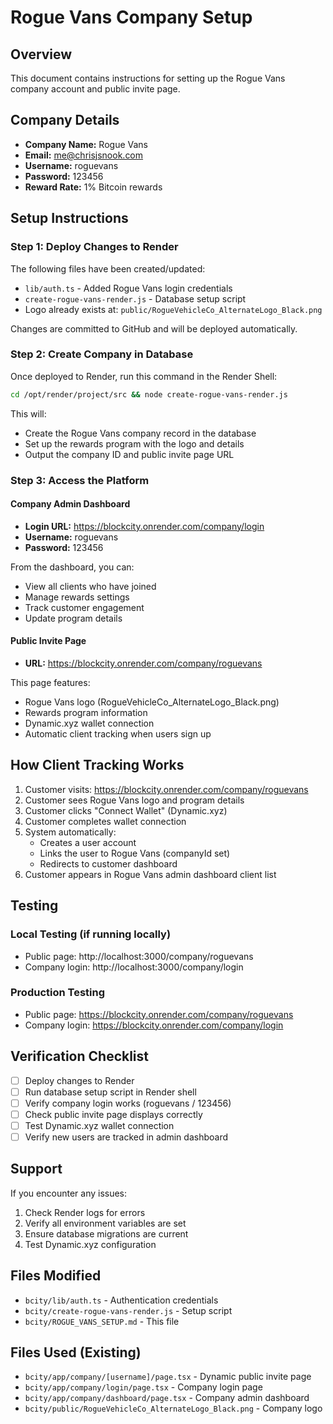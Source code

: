 # Rogue Vans Company Setup

## Overview
This document contains instructions for setting up the Rogue Vans company account and public invite page.

## Company Details

- **Company Name:** Rogue Vans
- **Email:** me@chrisjsnook.com
- **Username:** roguevans
- **Password:** 123456
- **Reward Rate:** 1% Bitcoin rewards

## Setup Instructions

### Step 1: Deploy Changes to Render

The following files have been created/updated:
- `lib/auth.ts` - Added Rogue Vans login credentials
- `create-rogue-vans-render.js` - Database setup script
- Logo already exists at: `public/RogueVehicleCo_AlternateLogo_Black.png`

Changes are committed to GitHub and will be deployed automatically.

### Step 2: Create Company in Database

Once deployed to Render, run this command in the Render Shell:

```bash
cd /opt/render/project/src && node create-rogue-vans-render.js
```

This will:
- Create the Rogue Vans company record in the database
- Set up the rewards program with the logo and details
- Output the company ID and public invite page URL

### Step 3: Access the Platform

#### Company Admin Dashboard
- **Login URL:** https://blockcity.onrender.com/company/login
- **Username:** roguevans
- **Password:** 123456

From the dashboard, you can:
- View all clients who have joined
- Manage rewards settings
- Track customer engagement
- Update program details

#### Public Invite Page
- **URL:** https://blockcity.onrender.com/company/roguevans

This page features:
- Rogue Vans logo (RogueVehicleCo_AlternateLogo_Black.png)
- Rewards program information
- Dynamic.xyz wallet connection
- Automatic client tracking when users sign up

## How Client Tracking Works

1. Customer visits: https://blockcity.onrender.com/company/roguevans
2. Customer sees Rogue Vans logo and program details
3. Customer clicks "Connect Wallet" (Dynamic.xyz)
4. Customer completes wallet connection
5. System automatically:
   - Creates a user account
   - Links the user to Rogue Vans (companyId set)
   - Redirects to customer dashboard
6. Customer appears in Rogue Vans admin dashboard client list

## Testing

### Local Testing (if running locally)
- Public page: http://localhost:3000/company/roguevans
- Company login: http://localhost:3000/company/login

### Production Testing
- Public page: https://blockcity.onrender.com/company/roguevans
- Company login: https://blockcity.onrender.com/company/login

## Verification Checklist

- [ ] Deploy changes to Render
- [ ] Run database setup script in Render shell
- [ ] Verify company login works (roguevans / 123456)
- [ ] Check public invite page displays correctly
- [ ] Test Dynamic.xyz wallet connection
- [ ] Verify new users are tracked in admin dashboard

## Support

If you encounter any issues:
1. Check Render logs for errors
2. Verify all environment variables are set
3. Ensure database migrations are current
4. Test Dynamic.xyz configuration

## Files Modified

- `bcity/lib/auth.ts` - Authentication credentials
- `bcity/create-rogue-vans-render.js` - Setup script
- `bcity/ROGUE_VANS_SETUP.md` - This file

## Files Used (Existing)

- `bcity/app/company/[username]/page.tsx` - Dynamic public invite page
- `bcity/app/company/login/page.tsx` - Company login page
- `bcity/app/company/dashboard/page.tsx` - Company admin dashboard
- `bcity/public/RogueVehicleCo_AlternateLogo_Black.png` - Company logo


